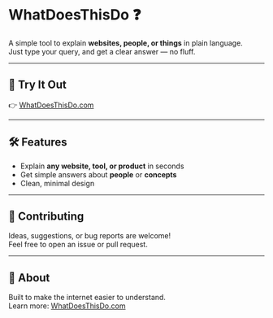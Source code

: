 # WhatDoesThisDo ❓

A simple tool to explain **websites, people, or things** in plain language.  
Just type your query, and get a clear answer — no fluff.

---

## 🚀 Try It Out
👉 [WhatDoesThisDo.com](https://whatdoesthisdo.com)

---

## 🛠 Features
- Explain **any website, tool, or product** in seconds  
- Get simple answers about **people** or **concepts**  
- Clean, minimal design  

---

## 🤝 Contributing
Ideas, suggestions, or bug reports are welcome!  
Feel free to open an issue or pull request.

---

## 📌 About
Built to make the internet easier to understand.  
Learn more: [WhatDoesThisDo.com](https://whatdoesthisdo.com)

